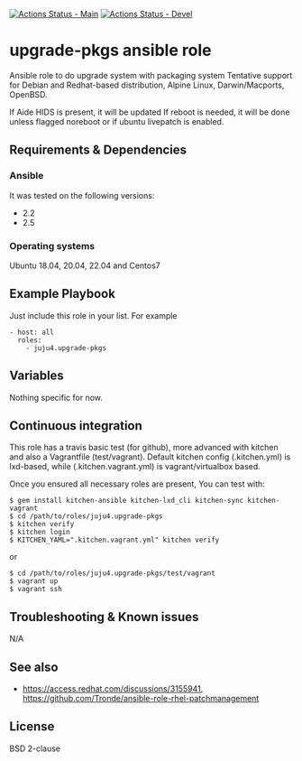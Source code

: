 [![Actions Status - Main](https://github.com/juju4/ansible-upgrade-pkgs/workflows/AnsibleCI/badge.svg)](https://github.com/juju4/ansible-upgrade-pkgs/actions?query=branch%3Amain)
[![Actions Status - Devel](https://github.com/juju4/ansible-upgrade-pkgs/workflows/AnsibleCI/badge.svg?branch=devel)](https://github.com/juju4/ansible-upgrade-pkgs/actions?query=branch%3Adevel)

# upgrade-pkgs ansible role

Ansible role to do upgrade system with packaging system
Tentative support for Debian and Redhat-based distribution, Alpine Linux, Darwin/Macports, OpenBSD.

If Aide HIDS is present, it will be updated
If reboot is needed, it will be done unless flagged noreboot or if ubuntu livepatch is enabled.

## Requirements & Dependencies

### Ansible
It was tested on the following versions:
 * 2.2
 * 2.5

### Operating systems

Ubuntu 18.04, 20.04, 22.04 and Centos7

## Example Playbook

Just include this role in your list.
For example

```
- host: all
  roles:
    - juju4.upgrade-pkgs
```

## Variables

Nothing specific for now.

## Continuous integration

This role has a travis basic test (for github), more advanced with kitchen and also a Vagrantfile (test/vagrant).
Default kitchen config (.kitchen.yml) is lxd-based, while (.kitchen.vagrant.yml) is vagrant/virtualbox based.

Once you ensured all necessary roles are present, You can test with:
```
$ gem install kitchen-ansible kitchen-lxd_cli kitchen-sync kitchen-vagrant
$ cd /path/to/roles/juju4.upgrade-pkgs
$ kitchen verify
$ kitchen login
$ KITCHEN_YAML=".kitchen.vagrant.yml" kitchen verify
```
or
```
$ cd /path/to/roles/juju4.upgrade-pkgs/test/vagrant
$ vagrant up
$ vagrant ssh
```


## Troubleshooting & Known issues

N/A

## See also

* https://access.redhat.com/discussions/3155941, https://github.com/Tronde/ansible-role-rhel-patchmanagement

## License

BSD 2-clause
